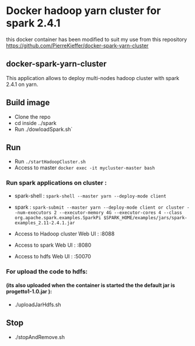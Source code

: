 # Docker hadoop yarn cluster for spark 2.4.1
this docker container has been modified to suit my use from this repository
https://github.com/PierreKieffer/docker-spark-yarn-cluster

## docker-spark-yarn-cluster 
This application allows to deploy multi-nodes hadoop cluster with spark 2.4.1 on yarn. 

## Build image
- Clone the repo 
- cd inside ../spark 
- Run ./dowloadSpark.sh`

## Run  
- Run `./startHadoopCluster.sh`
- Access to master `docker exec -it mycluster-master bash`

### Run spark applications on cluster : 
- spark-shell : `spark-shell --master yarn --deploy-mode client`
- spark : `spark-submit --master yarn --deploy-mode client or cluster --num-executors 2 --executor-memory 4G --executor-cores 4 --class org.apache.spark.examples.SparkPi $SPARK_HOME/examples/jars/spark-examples_2.11-2.4.1.jar`

- Access to Hadoop cluster Web UI : <container ip>:8088 
- Access to spark Web UI : <container ip>:8080
- Access to hdfs Web UI : <container ip>:50070
  
### For upload the code to hdfs:
#### (its also uploaded when the container is started the the default jar is progetto1-1.0.jar ):

- ./uploadJarHdfs.sh


## Stop 
- ./stopAndRemove.sh


